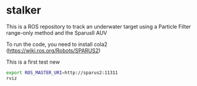 # stalker
This is a ROS repository to track an underwater target using a Particle Filter range-only method and the SparusII AUV

To run the code, you need to install cola2 (https://wiki.ros.org/Robots/SPARUS2)

This is a first test new

```bash
export ROS_MASTER_URI=http://sparus2:11311
rviz
```

